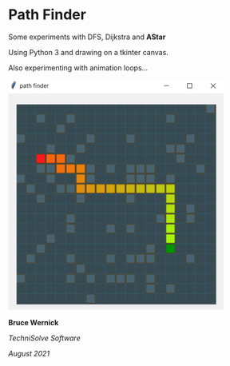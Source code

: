 # Path Finder

Some experiments with DFS, Dijkstra and **AStar**

Using Python 3 and drawing on a tkinter canvas.

Also experimenting with animation loops...


 ![Image of grid](screen_shot.png)
 


**Bruce Wernick**

_TechniSolve Software_

_August 2021_


